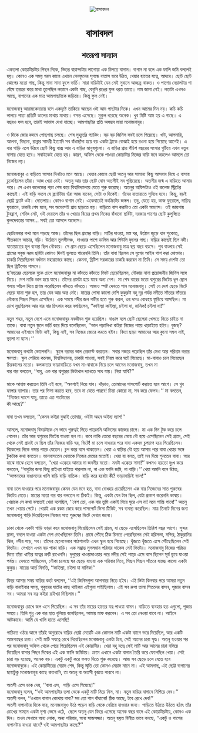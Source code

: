 <div align=center> <img src="http://images.anandabazar.com/polopoly_fs/1.1048957.1569095853!/image/image.jpg_gen/derivatives/box_731_402/image.jpg" alt="বাসাবদল" align="center" ></div>
<h1 align=center>বাসাবদল</h1>
<h2 align=center>শতরূপা সান্যাল</h2>
&#x98F;&#x995;&#x9A4;&#x9B2;&#x9BE; &#x995;&#x9CB;&#x9DF;&#x9BE;&#x9B0;&#x9CD;&#x99F;&#x9BE;&#x9B0;&#x99F;&#x9BE;&#x9B0; &#x9AA;&#x9BF;&#x99B;&#x9A8; &#x9A6;&#x9BF;&#x995;&#x9C7;, &#x9AD;&#x9BF;&#x9A4;&#x9B0; &#x9AC;&#x9BE;&#x9B0;&#x9BE;&#x9A8;&#x9CD;&#x9A6;&#x9BE;&#x99F;&#x9BE;&#x9B0; &#x9B2;&#x9BE;&#x997;&#x9CB;&#x9DF;&#x9BE; &#x98F;&#x995; &#x99A;&#x9BF;&#x9B2;&#x9A4;&#x9C7; &#x9AC;&#x9BE;&#x997;&#x9BE;&#x9A8;&#x964; &#x9AC;&#x9BE;&#x997;&#x9BE;&#x9A8; &#x9A8;&#x9BE; &#x9AC;&#x9B2;&#x9C7; &#x98F;&#x995; &#x9AB;&#x9BE;&#x9B2;&#x9BF; &#x99C;&#x9AE;&#x9BF; &#x9AC;&#x9B2;&#x9B2;&#x9C7;&#x987; &#x9B9;&#x9DF;&#x964; &#x995;&#x9CB;&#x9A8;&#x993; &#x98F;&#x995; &#x9B8;&#x9AE;&#x9DF; &#x997;&#x9B0;&#x9AE; &#x995;&#x9BE;&#x9B2;&#x9C7; &#x98F;&#x996;&#x9BE;&#x9A8;&#x9C7; &#x9AC;&#x9C7;&#x9B2;&#x9AB;&#x9C1;&#x9B2;&#x9C7;&#x9B0; &#x9B8;&#x9C1;&#x997;&#x9A8;&#x9CD;&#x9A7;&#x9C7; &#x9AC;&#x9BE;&#x9A4;&#x9BE;&#x9B8; &#x9AD;&#x9B0;&#x9C7; &#x989;&#x9A0;&#x9A4;, &#x996;&#x9C7;&#x9DF;&#x9BE;&#x9B0; &#x9B9;&#x9BE;&#x9A4;&#x9C7;&#x9B0; &#x9AF;&#x9A4;&#x9CD;&#x9A8;&#x9C7;, &#x986;&#x9A6;&#x9B0;&#x9C7;&#x964; &#x99B;&#x9CB;&#x99F; &#x99B;&#x9CB;&#x99F; &#x99D;&#x9CB;&#x9AA;&#x9C7;&#x9B0; &#x9AE;&#x9A4;&#x9CB; &#x997;&#x9BE;&#x99B;, &#x995;&#x9BF;&#x9A8;&#x9CD;&#x9A4;&#x9C1; &#x9B8;&#x9BE;&#x9A6;&#x9BE; &#x9B8;&#x9BE;&#x9A6;&#x9BE; &#x9AB;&#x9C1;&#x9B2;&#x9C7; &#x9AD;&#x9B0;&#x9CD;&#x9A4;&#x9BF;&#x964; &#x9B8;&#x9BE;&#x9B0;&#x9BE; &#x9AC;&#x9BE;&#x9DC;&#x9BF;&#x99F;&#x9BE;&#x987; &#x9AF;&#x9C7;&#x9A8; &#x9B8;&#x9C7;&#x987; &#x9B8;&#x9C1;&#x9AC;&#x9BE;&#x9B8;&#x9C7; &#x986;&#x99A;&#x9CD;&#x99B;&#x9A8;&#x9CD;&#x9A8; &#x9A5;&#x9BE;&#x995;&#x9A4;&#x964; &#x993; &#x9AA;&#x9BE;&#x9B6;&#x9C7;&#x9B0; &#x9A6;&#x9C7;&#x9DF;&#x9BE;&#x9B2;&#x99F;&#x9BE;&#x9B0; &#x997;&#x9BE; &#x998;&#x9C7;&#x981;&#x9B7;&#x9C7; &#x9A4;&#x9B0;&#x9A4;&#x9B0; &#x995;&#x9B0;&#x9C7; &#x9AE;&#x9BE;&#x9A5;&#x9BE; &#x9A4;&#x9C1;&#x9B2;&#x9C7;&#x99B;&#x9BF;&#x9B2; &#x9B2;&#x9A4;&#x9BE;&#x9A8;&#x9C7; &#x98F;&#x995;&#x99F;&#x9BE; &#x997;&#x9BE;&#x99B;, &#x9AC;&#x9C7;&#x997;&#x9C1;&#x9A8;&#x9BF; &#x9B0;&#x999;&#x9C7;&#x9B0; &#x9AB;&#x9C1;&#x9B2; &#x9A7;&#x9B0;&#x9A4; &#x9A4;&#x9BE;&#x9A4;&#x9C7;&#x964; &#x9A8;&#x9BE;&#x9AE; &#x99C;&#x9BE;&#x9A8;&#x9BE; &#x9A8;&#x9C7;&#x987;&#x964; &#x9B2;&#x9A4;&#x9BE;&#x99F;&#x9BE; &#x98F;&#x996;&#x9A8;&#x993; &#x986;&#x99B;&#x9C7;, &#x9AC;&#x9BE;&#x997;&#x9BE;&#x9A8;&#x9C7;&#x9B0; &#x98F;&#x995; &#x9AE;&#x9BE;&#x9A4;&#x9CD;&#x9B0; &#x986;&#x9AE;&#x997;&#x9BE;&#x99B;&#x99F;&#x9BE;&#x995;&#x9C7; &#x99C;&#x9DC;&#x9BF;&#x9DF;&#x9C7;&#x964; &#x995;&#x9BF;&#x9A8;&#x9CD;&#x9A4;&#x9C1;&#xA0;&#x9AB;&#x9C1;&#x9B2; &#x9A8;&#x9C7;&#x987;&#x964;<br> <br>&#x9AE;&#x9A8;&#x9CB;&#x99C;&#x9AC;&#x9BE;&#x9AC;&#x9C1; &#x986;&#x9B0;&#x9BE;&#x9AE;&#x995;&#x9C7;&#x9A6;&#x9BE;&#x9B0;&#x9BE;&#x9DF; &#x9AC;&#x9B8;&#x9C7; &#x98F;&#x995;&#x9A6;&#x9C3;&#x9B7;&#x9CD;&#x99F;&#x9C7; &#x9A4;&#x9BE;&#x995;&#x9BF;&#x9DF;&#x9C7; &#x986;&#x99B;&#x9C7;&#x9A8; &#x993;&#x987; &#x986;&#x9AE; &#x997;&#x9BE;&#x99B;&#x99F;&#x9BE;&#x9B0; &#x9A6;&#x9BF;&#x995;&#x9C7;&#x964; &#x98F;&#x996;&#x9A8; &#x986;&#x9AE;&#x9C7;&#x9B0; &#x9A6;&#x9BF;&#x9A8; &#x9A8;&#x9DF;&#x964; &#x995;&#x99A;&#x9BF; &#x995;&#x99A;&#x9BF; &#x9B2;&#x9BE;&#x9B2;&#x99A;&#x9C7; &#x9AA;&#x9BE;&#x9A4;&#x9BE; &#x9AA;&#x9CD;&#x9B0;&#x9A4;&#x9BF;&#x99F;&#x9BF; &#x9A1;&#x9BE;&#x9B2;&#x9C7;&#x9B0; &#x9AE;&#x9BE;&#x9A5;&#x9BE;&#x9DF; &#x9AE;&#x9BE;&#x9A5;&#x9BE;&#x9DF;&#x964; &#x9AC;&#x9B8;&#x9A8;&#x9CD;&#x9A4; &#x98F;&#x9B8;&#x9C7;&#x99B;&#x9C7;&#x964; &#x9AE;&#x9C1;&#x995;&#x9C1;&#x9B2; &#x9A7;&#x9B0;&#x9C7;&#x99B;&#x9C7; &#x985;&#x9A8;&#x9C7;&#x995;&#x964; &#x996;&#x9C1;&#x9AC; &#x9AE;&#x9BF;&#x9B7;&#x9CD;&#x99F;&#x9BF; &#x986;&#x9AE; &#x9B9;&#x9DF; &#x98F; &#x997;&#x9BE;&#x99B;&#x9C7;&#x964; &#x98F; &#x9AC;&#x99B;&#x9B0;&#x993; &#x9AB;&#x9B2; &#x9B9;&#x9AC;&#x9C7;, &#x9A4;&#x9BE;&#x9B0;&#x987; &#x986;&#x9AD;&#x9BE;&#x9B8; &#x9A6;&#x9C7;&#x996;&#x9BE; &#x9AF;&#x9BE;&#x99A;&#x9CD;&#x99B;&#x9C7;&#x964; &#x986;&#x9AE;&#x997;&#x9BE;&#x99B;&#x99F;&#x9BE;&#x9B0; &#x9AA;&#x9CD;&#x9B0;&#x9A4;&#x9BF; &#x985;&#x9B8;&#x9AE;&#x9CD;&#x9AD;&#x9AC; &#x9AE;&#x9BE;&#x9DF;&#x9BE; &#x9AE;&#x9A8;&#x9CB;&#x99C;&#x9AC;&#x9BE;&#x9AC;&#x9C1;&#x9B0;&#x964;&#xA0;<br> <br>&#x993; &#x9A6;&#x9BF;&#x995;&#x9C7; &#x99C;&#x9CB;&#x9B0; &#x995;&#x9A6;&#x9AE;&#x9C7; &#x997;&#x9CB;&#x99B;&#x997;&#x9BE;&#x99B; &#x99A;&#x9B2;&#x99B;&#x9C7;&#x964; &#x9B6;&#x9C7;&#x9B7; &#x9AE;&#x9C1;&#x9B9;&#x9C2;&#x9B0;&#x9CD;&#x9A4;&#x9C7;&#x9B0; &#x9AA;&#x9CD;&#x9AF;&#x9BE;&#x995;&#x9BF;&#x982;&#x964; &#x9AC;&#x9DC; &#x9AC;&#x9DC; &#x99C;&#x9BF;&#x9A8;&#x9BF;&#x9B8; &#x9B8;&#x9AC;&#x987; &#x99A;&#x9B2;&#x9C7; &#x997;&#x9BF;&#x9DF;&#x9C7;&#x99B;&#x9C7;&#x964; &#x996;&#x9BE;&#x99F;, &#x986;&#x9B2;&#x9AE;&#x9BE;&#x9B0;&#x9BF;, &#x986;&#x9B2;&#x9A8;&#x9BE;, &#x9AC;&#x9BF;&#x99B;&#x9BE;&#x9A8;&#x9BE;, &#x9B0;&#x9BE;&#x9A8;&#x9CD;&#x9A8;&#x9BE;&#x9B0; &#x9B8;&#x9BE;&#x9AE;&#x997;&#x9CD;&#x9B0;&#x9C0; &#x987;&#x9A4;&#x9CD;&#x9AF;&#x9BE;&#x9A6;&#x9BF; &#x9B8;&#x9AC; &#x9AC;&#x9BE;&#x981;&#x9A7;&#x9BE;&#x99B;&#x9BE;&#x981;&#x9A6;&#x9BE; &#x9B9;&#x9DF;&#x9C7; &#x9AC;&#x9DC; &#x98F;&#x995;&#x99F;&#x9BE; &#x99F;&#x9CD;&#x9B0;&#x9BE;&#x995;&#x9C7; &#x9AC;&#x9CB;&#x99D;&#x9BE;&#x987; &#x9B9;&#x9DF;&#x9C7; &#x9B0;&#x993;&#x9A8;&#x9BE; &#x9B9;&#x9DF;&#x9C7; &#x997;&#x9BF;&#x9DF;&#x9C7;&#x99B;&#x9C7; &#x986;&#x997;&#x9C7;&#x987;&#x964; &#x98F; &#x9AC;&#x9BE;&#x9B0; &#x997;&#x9BE;&#x9DC;&#x9BF; &#x98F;&#x9B2;&#x9C7; &#x989;&#x9A0;&#x9AC;&#x9C7; &#x99B;&#x9CB;&#x99F; &#x995;&#x9BF;&#x99B;&#x9C1; &#x9AC;&#x9BE;&#x995;&#x9CD;&#x9B8; &#x986;&#x9B0; &#x98F; &#x9AC;&#x9BE;&#x9DC;&#x9BF;&#x9B0; &#x9AE;&#x9BE;&#x9A8;&#x9C1;&#x9B7;&#x997;&#x9C1;&#x9B2;&#x9CB;&#x964; &#x98F; &#x9AC;&#x9BE;&#x9DC;&#x9BF;&#x9B0; &#x9AA;&#x9CD;&#x9B0;&#x9BE;&#x9DF; &#x9AA;&#x981;&#x99A;&#x9BF;&#x9B6; &#x9AC;&#x99B;&#x9B0;&#x9C7;&#x9B0; &#x9B8;&#x982;&#x9B8;&#x9BE;&#x9B0; &#x997;&#x9C1;&#x99F;&#x9BF;&#x9DF;&#x9C7; &#x98F;&#x996;&#x9A8; &#x9A8;&#x9A4;&#x9C1;&#x9A8; &#x9AC;&#x9BE;&#x9B8;&#x9BE;&#x9DF; &#x9AF;&#x9C7;&#x9A4;&#x9C7; &#x9B9;&#x9AC;&#x9C7;&#x964; &#x9B8;&#x9AC;&#x9BE;&#x987;&#x995;&#x9C7;&#x987; &#x9AF;&#x9C7;&#x9A4;&#x9C7; &#x9B9;&#x9DF;&#x964; &#x995;&#x9BE;&#x9B0;&#x9A3;, &#x985;&#x9AB;&#x9BF;&#x9B8; &#x9A5;&#x9C7;&#x995;&#x9C7; &#x9AA;&#x9BE;&#x993;&#x9DF;&#x9BE; &#x995;&#x9CB;&#x9DF;&#x9BE;&#x9B0;&#x9CD;&#x99F;&#x9BE;&#x9B0; &#x9A8;&#x9BF;&#x99C;&#x9C7;&#x9B0; &#x9AC;&#x9BE;&#x9DC;&#x9BF; &#x9AE;&#x9A8;&#x9C7; &#x995;&#x9B0;&#x9B2;&#x9C7;&#x993; &#x986;&#x9B8;&#x9B2;&#x9C7; &#x9A4;&#x9CB; &#x9A8;&#x9BF;&#x99C;&#x9C7;&#x9B0; &#x9A8;&#x9DF;&#x964;&#xA0;<br> <br>&#x9AE;&#x9A8;&#x9CB;&#x99C;&#x9AC;&#x9BE;&#x9AC;&#x9C1;&#x9B0; &#x98F; &#x9AC;&#x9BE;&#x9DC;&#x9BF;&#x9A4;&#x9C7; &#x986;&#x9B8;&#x9BE;&#x9B0; &#x9A6;&#x9BF;&#x9A8;&#x99F;&#x9BE;&#x993; &#x9AE;&#x9A8;&#x9C7; &#x986;&#x99B;&#x9C7;&#x964; &#x996;&#x9C7;&#x9DF;&#x9BE;&#x9B0; &#x995;&#x9CB;&#x9B2;&#x9C7; &#x99B;&#x9CB;&#x99F;&#x9CD;&#x99F; &#x985;&#x9A4;&#x9A8;&#x9C1; &#x986;&#x9B0; &#x9B8;&#x9BE;&#x9AE;&#x9BE;&#x9A8;&#x9CD;&#x9AF; &#x995;&#x9BF;&#x99B;&#x9C1; &#x986;&#x9B8;&#x9AC;&#x9BE;&#x9AC; &#x9A8;&#x9BF;&#x9DF;&#x9C7; &#x98F; &#x9AC;&#x9BE;&#x9B8;&#x9BE;&#x9DF; &#x9A2;&#x9C1;&#x995;&#x9C7;&#x99B;&#x9BF;&#x9B2;&#x9C7;&#x9A8; &#x9A4;&#x9BE;&#x981;&#x9B0;&#x9BE;&#x964; &#x986;&#x99C; &#x996;&#x9C7;&#x9DF;&#x9BE; &#x9A8;&#x9C7;&#x987;&#x964; &#x985;&#x9A4;&#x9A8;&#x9C1; &#x986;&#x9B0; &#x9A4;&#x9BE;&#x9B0; &#x99B;&#x9CB;&#x99F; &#x9AC;&#x9CB;&#x9A8; &#x985;&#x9A4;&#x9B8;&#x9C0;&#x987; &#x9B8;&#x9AC; &#x997;&#x9C1;&#x99B;&#x9BF;&#x9DF;&#x9C7;&#x99B;&#x9C7;&#x964; &#x985;&#x9A4;&#x9B8;&#x9C0;&#x9B0; &#x99C;&#x9A8;&#x9CD;&#x9AE; &#x98F; &#x9AC;&#x9BE;&#x9DC;&#x9BF;&#x9A4;&#x9C7; &#x986;&#x9B8;&#x9BE;&#x9B0; &#x9AA;&#x9B0;&#x9C7;&#x964; &#x9B8;&#x9C7; &#x98F;&#x996;&#x9A8; &#x995;&#x9B2;&#x9C7;&#x99C;&#x9C7;&#x9B0; &#x9AA;&#x9DC;&#x9BE; &#x9B6;&#x9C7;&#x9B7; &#x995;&#x9B0;&#x9C7; &#x9AC;&#x9BF;&#x9B6;&#x9CD;&#x9AC;&#x9AC;&#x9BF;&#x9A6;&#x9CD;&#x9AF;&#x9BE;&#x9B2;&#x9DF;&#x9C7; &#x9AF;&#x9C7;&#x9A4;&#x9C7; &#x9B6;&#x9C1;&#x9B0;&#x9C1; &#x995;&#x9B0;&#x9C7;&#x99B;&#x9C7;&#x964; &#x985;&#x9A4;&#x9A8;&#x9C1;&#x9B0; &#x985;&#x9AB;&#x9BF;&#x9B8;&#x99F;&#x9BE;&#x993; &#x993;&#x987; &#x995;&#x9B2;&#x9C7;&#x99C; &#x9B8;&#x9CD;&#x99F;&#x9CD;&#x9B0;&#x9BF;&#x99F;&#x9C7;&#x9B0; &#x995;&#x9BE;&#x99B;&#x9C7;&#x987;&#x964; &#x98F;&#x987; &#x9AC;&#x9BE;&#x9A1;&#x9BC;&#x9BF; &#x9AC;&#x9A6;&#x9B2;&#x9C7; &#x9AF;&#x9C7; &#x9AB;&#x9CD;&#x9B2;&#x9CD;&#x9AF;&#x9BE;&#x99F;&#x99F;&#x9BE;&#x9DF; &#x993;&#x981;&#x9B0;&#x9BE; &#x986;&#x99C; &#x9AF;&#x9BE;&#x9AC;&#x9C7;&#x9A8;, &#x9B8;&#x9C7;&#x99F;&#x9BE; &#x993; &#x9A6;&#x9BF;&#x995;&#x9C7;&#x987;&#x964; &#x993;&#x981;&#x9A6;&#x9C7;&#x9B0; &#x9AF;&#x9BE;&#x9A4;&#x9BE;&#x9DF;&#x9BE;&#x9A4;&#x9C7; &#x9B8;&#x9C1;&#x9AC;&#x9BF;&#x9A7;&#x9C7; &#x9B9;&#x9AC;&#x9C7;&#x964; &#x995;&#x9BF;&#x9A8;&#x9CD;&#x9A4;&#x9C1;, &#x9AC;&#x9DC;&#x987; &#x99B;&#x9CB;&#x99F;&#x9CD;&#x99F; &#x9AB;&#x9CD;&#x9B2;&#x9CD;&#x9AF;&#x9BE;&#x99F; &#x993;&#x99F;&#x9BE;&#x964; &#x9A6;&#x9CB;&#x9A4;&#x9B2;&#x9BE;&#x9DF;&#x964; &#x995;&#x9CB;&#x9A8;&#x993; &#x9AC;&#x9BE;&#x997;&#x9BE;&#x9A8; &#x9A8;&#x9C7;&#x987;&#x964; &#x98F;&#x995;&#x9C7;&#x9AC;&#x9BE;&#x9B0;&#x9C7;&#x987; &#x995;&#x982;&#x995;&#x9CD;&#x9B0;&#x9BF;&#x99F;&#x9C7;&#x9B0; &#x99C;&#x999;&#x9CD;&#x997;&#x9B2;&#x964; &#x9A4;&#x9AC;&#x9C1;, &#x9AF;&#x9C7;&#x9A4;&#x9C7; &#x9B9;&#x9DF;, &#x995;&#x9BE;&#x99C; &#x9AB;&#x9C1;&#x9B0;&#x9CB;&#x9B2;&#x9C7;, &#x9A6;&#x9BE;&#x9DF;&#x9BF;&#x9A4;&#x9CD;&#x9AC; &#x9AB;&#x9C1;&#x9B0;&#x9CB;&#x9B2;&#x9C7;, &#x99A;&#x9BE;&#x995;&#x9B0;&#x9BF; &#x9B6;&#x9C7;&#x9B7; &#x9B9;&#x9B2;&#x9C7;, &#x9B8;&#x9AC; &#x985;&#x9AD;&#x9CD;&#x9AF;&#x9C7;&#x9B8;&#x987; &#x9AA;&#x9CD;&#x9B0;&#x9BE;&#x9DF; &#x99B;&#x9BE;&#x9DC;&#x9A4;&#x9C7; &#x9B9;&#x9DF;&#x964; &#x9AC;&#x9BE;&#x9DC;&#x9BF;&#x9A4;&#x9C7; &#x9AC;&#x9BE;&#x9B8; &#x995;&#x9B0;&#x9BE;&#x99F;&#x9BE;&#x993; &#x9A4;&#x9CB; &#x98F;&#x995;&#x99F;&#x9BE; &#x985;&#x9AD;&#x9CD;&#x9AF;&#x9BE;&#x9B8;&#x964; &#x993;&#x987; &#x99C;&#x9BE;&#x9DF;&#x997;&#x9BE;&#x9DF; &#x99F;&#x9C1;&#x9A5;&#x9AC;&#x9CD;&#x9B0;&#x9BE;&#x9B6;, &#x9B6;&#x9C7;&#x9AD;&#x9BF;&#x982; &#x9B8;&#x9C7;&#x99F;, &#x993;&#x987; &#x9A6;&#x9C7;&#x9DF;&#x9BE;&#x9B2;&#x9C7; &#x9A4;&#x9BE;&#x981;&#x9B0; &#x993; &#x996;&#x9C7;&#x9DF;&#x9BE;&#x9B0; &#x9AC;&#x9BF;&#x9DF;&#x9C7;&#x9B0; &#x9AA;&#x9CD;&#x9B0;&#x9A5;&#x9AE; &#x9A6;&#x9BF;&#x995;&#x9C7;&#x9B0; &#x9AC;&#x9BE;&#x981;&#x9A7;&#x9BE;&#x9A8;&#x9CB; &#x99B;&#x9AC;&#x9BF;&#x99F;&#x9BE;, &#x9A6;&#x9B0;&#x99C;&#x9BE;&#x9B0; &#x9AA;&#x9BE;&#x9B6;&#x9C7;&#x9B0; &#x99B;&#x9CB;&#x99F; &#x995;&#x9C1;&#x9B2;&#x9C1;&#x999;&#x9CD;&#x997;&#x9BF;&#x9A4;&#x9C7; &#x995;&#x9C1;&#x9B2;&#x9A6;&#x9C7;&#x9AC;&#x9A4;&#x9BE;&#x9B0; &#x986;&#x9B8;&#x9A8;... &#x9B8;&#x9AC;&#x987; &#x9A4;&#x9CB; &#x986;&#x9B8;&#x9B2;&#x9C7; &#x985;&#x9AD;&#x9CD;&#x9AF;&#x9C7;&#x9B8;&#x964;<br> <br>&#x99B;&#x9CB;&#x99F;&#x9AC;&#x9C7;&#x9B2;&#x9BE;&#x9B0; &#x995;&#x9A5;&#x9BE; &#x9AE;&#x9A8;&#x9C7; &#x9AA;&#x9DC;&#x99B;&#x9C7; &#x986;&#x99C;&#x964; &#x9A4;&#x9BE;&#x981;&#x9A6;&#x9C7;&#x9B0; &#x99B;&#x9BF;&#x9B2; &#x997;&#x9CD;&#x9B0;&#x9BE;&#x9AE;&#x9C7;&#x9B0; &#x9AC;&#x9BE;&#x9DC;&#x9BF;&#x964; &#x9AE;&#x9BE;&#x99F;&#x9BF;&#x9B0; &#x9A6;&#x9BE;&#x993;&#x9DF;&#x9BE;, &#x9AE;&#x9B8;&#x9CD;&#x9A4; &#x998;&#x9B0;, &#x989;&#x9A0;&#x9CB;&#x9A8; &#x99C;&#x9C1;&#x9DC;&#x9C7; &#x9A7;&#x9BE;&#x9A8; &#x9B6;&#x9C1;&#x995;&#x9CB;&#x9A4;, &#x9B6;&#x9C0;&#x9A4;&#x995;&#x9BE;&#x9B2;&#x9C7; &#x986;&#x99A;&#x9BE;&#x9B0;, &#x9AC;&#x9DC;&#x9BF;&#x964; &#x989;&#x9A0;&#x9CB;&#x9A8;&#x9C7; &#x9A4;&#x9C1;&#x9B2;&#x9B8;&#x9C0;&#x9AE;&#x99E;&#x9CD;&#x99A;, &#xA0;&#x9A6;&#x9BE;&#x993;&#x9DF;&#x9BE;&#x9B0; &#x9AA;&#x9BE;&#x9B6;&#x9C7; &#x9A1;&#x9BE;&#x9B2;&#x9BF;&#x9AE; &#x986;&#x9B0; &#x9B6;&#x9BF;&#x989;&#x9B2;&#x9BF; &#x9AB;&#x9C1;&#x9B2;&#x9C7;&#x9B0; &#x997;&#x9BE;&#x99B;&#x964; &#x9AC;&#x9BE;&#x9DC;&#x9BF;&#x9B0; &#x995;&#x9BE;&#x99B;&#x9C7;&#x987; &#x99B;&#x9BF;&#x9B2; &#x9A8;&#x9A6;&#x9C0;&#x964; &#x9AF;&#x9BE;&#x9A4;&#x9BE;&#x9DF;&#x9BE;&#x9A4;&#x9C7;&#x9B0; &#x9AE;&#x9C2;&#x9B2; &#x9AC;&#x9CD;&#x9AF;&#x9AC;&#x9B8;&#x9CD;&#x9A5;&#x9BE; &#x99B;&#x9BF;&#x9B2; &#x9A8;&#x9CC;&#x995;&#x9BE;&#x9DF;&#x964; &#x9B8;&#x9C7; &#x997;&#x9CD;&#x9B0;&#x9BE;&#x9AE; &#x99B;&#x9C7;&#x9DC;&#x9C7; &#x98F;&#x9B8;&#x9C7;&#x99B;&#x9BF;&#x9B2;&#x9C7;&#x9A8; &#x9AE;&#x9A8;&#x9CB;&#x99C;&#x9AC;&#x9BE;&#x9AC;&#x9C1; &#x9AE;&#x9BE;&#x9A4;&#x9CD;&#x9B0; &#x99B;&#x9DF; &#x9AC;&#x99B;&#x9B0; &#x9AC;&#x9DF;&#x9B8;&#x9C7;&#x964; &#x9AA;&#x9C1;&#x9AC; &#x9AC;&#x9BE;&#x982;&#x9B2;&#x9BE;&#x9B0; &#x9B8;&#x9C7;&#x987; &#x997;&#x9CD;&#x9B0;&#x9BE;&#x9AE;&#x9C7;&#x9B0; &#x9B8;&#x9AC;&#x9C1;&#x99C; &#x9A8;&#x9B0;&#x9AE; &#x99B;&#x9AC;&#x9BF;&#x99F;&#x9BE; &#x995;&#x9CB;&#x9A8;&#x993; &#x9A6;&#x9BF;&#x9A8;&#x987; &#x9AD;&#x9C1;&#x9B2;&#x9A4;&#x9C7; &#x9AA;&#x9BE;&#x9B0;&#x9C7;&#x9A8;&#x9A8;&#x9BF; &#x9A4;&#x9BF;&#x9A8;&#x9BF;&#x964; &#x9A4;&#x9BE;&#x981;&#x9B0; &#x9AC;&#x9BE;&#x9AC;&#x9BE; &#x99B;&#x9BF;&#x9B2;&#x9C7;&#x9A8; &#x9B8;&#x9C7; &#x9AF;&#x9C1;&#x997;&#x9C7;&#x9B0; &#x986;&#x987;&#x9A8; &#x9AA;&#x9BE;&#x9B6; &#x995;&#x9B0;&#x9BE; &#x9AE;&#x9CB;&#x995;&#x9CD;&#x9A4;&#x9BE;&#x9B0;&#x964; &#x99A;&#x9BE;&#x995;&#x9B0;&#x9BF; &#x9A8;&#x9BF;&#x9DF;&#x9C7;&#x99B;&#x9BF;&#x9B2;&#x9C7;&#x9A8; &#x9AC;&#x9B0;&#x9CD;&#x9A7;&#x9AE;&#x9BE;&#x9A8; &#x9AE;&#x9B9;&#x9BE;&#x9B0;&#x9BE;&#x99C;&#x9C7;&#x9B0; &#x995;&#x9BE;&#x99B;&#x9C7;&#x964; &#x995;&#x9C7;&#x9A8;&#x9A8;&#x9BE;, &#x9AC;&#x9CD;&#x9B0;&#x9BF;&#x99F;&#x9BF;&#x9B6; &#x9B8;&#x9B0;&#x995;&#x9BE;&#x9B0;&#x9C7;&#x9B0; &#x99A;&#x9BE;&#x995;&#x9B0;&#x9BF; &#x995;&#x9B0;&#x9AC;&#x9C7;&#x9A8; &#x9A8;&#x9BE; &#x9A4;&#x9BF;&#x9A8;&#x9BF;&#x964; &#x9B8;&#x9C7; &#x9B8;&#x9AE;&#x9DF; &#x9A6;&#x9C7;&#x9B6;&#x99F;&#x9BE; &#x9A4;&#x9CB; &#x99B;&#x9BF;&#x9B2; &#x9AC;&#x9CD;&#x9B0;&#x9BF;&#x99F;&#x9BF;&#x9B6;&#x9C7;&#x9B0; &#x9B6;&#x9BE;&#x9B8;&#x9A8;&#x9C7;&#x964;<br> &#x99B;&#x2019;&#x9AC;&#x99B;&#x9B0;&#x9C7;&#x9B0; &#x99B;&#x9C7;&#x9B2;&#x9C7;&#x995;&#x9C7; &#x9AC;&#x9C1;&#x995;&#x9C7; &#x99A;&#x9C7;&#x9AA;&#x9C7; &#x9AE;&#x9A8;&#x9CB;&#x99C;&#x9AC;&#x9BE;&#x9AC;&#x9C1;&#x9B0; &#x9AE;&#x9BE; &#x995;&#x9BE;&#x981;&#x9A6;&#x9A4;&#x9C7; &#x995;&#x9BE;&#x981;&#x9A6;&#x9A4;&#x9C7; &#x9AD;&#x9BF;&#x99F;&#x9C7; &#x99B;&#x9C7;&#x9DC;&#x9C7;&#x99B;&#x9BF;&#x9B2;&#x9C7;&#x9A8;, &#x9A8;&#x9CC;&#x995;&#x9BE;&#x9DF; &#x9A8;&#x9BE;&#x9A8;&#x9BE; &#x9AA;&#x9CD;&#x9B0;&#x9DF;&#x9CB;&#x99C;&#x9A8;&#x9C0;&#x9DF; &#x99C;&#x9BF;&#x9A8;&#x9BF;&#x9B8; &#x9B8;&#x999;&#x9CD;&#x997;&#x9C7; &#x9A8;&#x9BF;&#x9DF;&#x9C7;&#x964; &#x9A6;&#x9C7;&#x9B6; &#x9A8;&#x9BE;&#x995;&#x9BF; &#x9AD;&#x9BE;&#x997; &#x9B9;&#x9DF;&#x9C7; &#x9AF;&#x9BE;&#x9AC;&#x9C7;&#x964; &#x9A4;&#x9BE;&#x981;&#x9A6;&#x9C7;&#x9B0; &#x997;&#x9CD;&#x9B0;&#x9BE;&#x9AE;&#x99F;&#x9BE; &#x9B9;&#x9DF;&#x9C7; &#x9AF;&#x9BE;&#x9AC;&#x9C7; &#x985;&#x9A8;&#x9CD;&#x9AF; &#x9A6;&#x9C7;&#x9B6;&#x964; &#x9AE;&#x9BE; &#x9B6;&#x9C7;&#x9B7; &#x9AC;&#x9BE;&#x9B0;&#x9C7;&#x9B0; &#x9AE;&#x9A4;&#x9CB; &#x9B6;&#x9CD;&#x9AC;&#x9B6;&#x9C1;&#x9B0;&#x9C7;&#x9B0; &#x9AD;&#x9BF;&#x99F;&#x9C7;&#x9DF; &#x9A7;&#x9C2;&#x9AA; &#x99C;&#x9CD;&#x9AC;&#x9C7;&#x9B2;&#x9C7; &#x997;&#x9B2;&#x9BE;&#x9DF; &#x986;&#x981;&#x99A;&#x9B2; &#x9A6;&#x9BF;&#x9DF;&#x9C7; &#x9AA;&#x9CD;&#x9B0;&#x9A3;&#x9BE;&#x9AE; &#x995;&#x9B0;&#x9C7;&#x99B;&#x9BF;&#x9B2;&#x9C7;&#x9A8; &#x995;&#x9BE;&#x981;&#x9A6;&#x9A4;&#x9C7; &#x995;&#x9BE;&#x981;&#x9A6;&#x9A4;&#x9C7;&#x964; &#x986;&#x99C;&#x993; &#x9B8;&#x9CD;&#x9AA;&#x9B7;&#x9CD;&#x99F; &#x9A6;&#x9C7;&#x996;&#x9A4;&#x9C7; &#x9AA;&#x9BE;&#x9A8; &#x9AE;&#x9A8;&#x9CB;&#x99C;&#x9AC;&#x9BE;&#x9AC;&#x9C1;&#x964; &#x9B8;&#x9C7;&#x987; &#x9AF;&#x9C7; &#x9A6;&#x9C7;&#x9B6; &#x99B;&#x9C7;&#x9DC;&#x9C7; &#x9AD;&#x9BF;&#x99F;&#x9C7; &#x99B;&#x9C7;&#x9DC;&#x9C7; &#x9AF;&#x9BE;&#x9A4;&#x9CD;&#x9B0;&#x9BE; &#x9B6;&#x9C1;&#x9B0;&#x9C1; &#x9B9;&#x9B2;, &#x9A4;&#x9BE;&#x9B0; &#x9AF;&#x9C7;&#x9A8; &#x986;&#x9B0; &#x985;&#x9A8;&#x9CD;&#x9A4; &#x9A8;&#x9C7;&#x987;&#x964; &#x9AE;&#x9BE;&#x9DF;&#x9C7;&#x9B0; &#x9AA;&#x9CB;&#x9B7;&#x9BE; &#x995;&#x9BE;&#x9B2;&#x9CB; &#x9A6;&#x9C7;&#x9B6;&#x9BF; &#x995;&#x9C1;&#x995;&#x9C1;&#x9B0;&#x99F;&#x9BE; &#x9AC;&#x9B9;&#x9C1; &#x9A6;&#x9C2;&#x9B0; &#x9AA;&#x9B0;&#x9CD;&#x9AF;&#x9A8;&#x9CD;&#x9A4; &#x9A8;&#x9A6;&#x9C0;&#x9A4;&#x9C7; &#x9B8;&#x9BE;&#x981;&#x9A4;&#x9B0;&#x9C7; &#x9B8;&#x9BE;&#x981;&#x9A4;&#x9B0;&#x9C7; &#x9A8;&#x9CC;&#x995;&#x9BE;&#x9B0; &#x9AA;&#x9BF;&#x99B;&#x9A8; &#x9AA;&#x9BF;&#x99B;&#x9A8; &#x98F;&#x9B8;&#x9C7;&#x99B;&#x9BF;&#x9B2;&#x964; &#x98F;&#x995; &#x9B8;&#x9AE;&#x9DF;&#x9C7; &#x9A8;&#x9A6;&#x9C0;&#x9B0; &#x99C;&#x9B2; &#x997;&#x9AD;&#x9C0;&#x9B0; &#x9B9;&#x9A4;&#x9C7; &#x9B6;&#x9C1;&#x9B0;&#x9C1; &#x995;&#x9B0;&#x9B2;, &#x993;&#x9B0; &#x9A6;&#x9AE;&#x993; &#x9AC;&#x9CB;&#x9A7;&#x9B9;&#x9DF; &#x9AB;&#x9C1;&#x9B0;&#x9BF;&#x9DF;&#x9C7; &#x986;&#x9B8;&#x99B;&#x9BF;&#x9B2;&#x964; &#x9AE;&#x9BE; &#x99A;&#x9CB;&#x996; &#x9AE;&#x9C1;&#x99B;&#x99B;&#x9BF;&#x9B2;&#x9C7;&#x9A8; &#x986;&#x9B0; &#x9AC;&#x9BE;&#x9B0; &#x9AC;&#x9BE;&#x9B0; &#x99A;&#x9BF;&#x9CE;&#x995;&#x9BE;&#x9B0; &#x995;&#x9B0;&#x9C7; &#x9AC;&#x9B2;&#x99B;&#x9BF;&#x9B2;&#x9C7;&#x9A8;, &#x2018;&#x2018;&#x995;&#x9BE;&#x987;&#x9B2;&#x9CD;&#x9AF;&#x9BE; &#x995;&#x9BE;&#x987;&#x9B2;&#x9CD;&#x9AF;&#x9BE;, &#x99A;&#x987;&#x9B2;&#x9BE; &#x9AF;&#x9BE;, &#x9AE;&#x9BE;&#x9A8;&#x9BF;&#x995;! &#x99A;&#x987;&#x9B2;&#x9BE; &#x9AF;&#x9BE;!&#x2019;&#x2019;<br> <br>&#x9A8;&#x9A4;&#x9C1;&#x9A8; &#x9B6;&#x9B9;&#x9B0;, &#x9A8;&#x9A4;&#x9C1;&#x9A8; &#x9A6;&#x9C7;&#x9B6;&#x9C7; &#x98F;&#x9B8;&#x9C7; &#x9AE;&#x9A8;&#x9CB;&#x99C;&#x9AC;&#x9BE;&#x9AC;&#x9C1;&#x9B0; &#x9A8;&#x9AC;&#x99C;&#x9C0;&#x9AC;&#x9A8; &#x9B6;&#x9C1;&#x9B0;&#x9C1; &#x9B9;&#x9DF;&#x9C7;&#x99B;&#x9BF;&#x9B2;&#x964; &#x9AC;&#x9BE;&#x999;&#x9BE;&#x9B2; &#x9AC;&#x9B2;&#x9C7; &#x99B;&#x9CB;&#x99F; &#x99B;&#x9C7;&#x9B2;&#x9C7;&#x9B0;&#x9BE; &#x996;&#x9C7;&#x9B2;&#x9A4;&#x9C7; &#x9A8;&#x9BF;&#x9A4;&#x9C7; &#x99A;&#x9BE;&#x987;&#x9A4; &#x9A8;&#x9BE; &#x9A4;&#x9BE;&#x995;&#x9C7;&#x964; &#x9AC;&#x9BE;&#x9AC;&#x9BE; &#x9A8;&#x9A4;&#x9C1;&#x9A8; &#x9B8;&#x9CD;&#x995;&#x9C1;&#x9B2;&#x9C7; &#x9AD;&#x9B0;&#x9CD;&#x9A4;&#x9BF; &#x995;&#x9B0;&#x9C7; &#x9A6;&#x9BF;&#x9DF;&#x9C7; &#x9AC;&#x9B2;&#x9C7;&#x99B;&#x9BF;&#x9B2;&#x9C7;&#x9A8;, &#x2018;&#x2018;&#x9AD;&#x9BE;&#x9B2; &#x9AA;&#x9DC;&#x9BE;&#x9B2;&#x9BF;&#x996;&#x9BE; &#x995;&#x987;&#x9B0;&#x9BE; &#x9A8;&#x9BF;&#x99C;&#x9C7;&#x9B0; &#x9AA;&#x9BE;&#x9DF;&#x9C7; &#x996;&#x9BE;&#x9DC;&#x9BE;&#x987;&#x9A4;&#x9C7; &#x9B9;&#x987;&#x9AC;&#x964; &#x9AC;&#x9C1;&#x99C;&#x99B;? &#x986;&#x9AE;&#x9BE;&#x9A6;&#x9C7;&#x9B0; &#x98F;&#x987;&#x996;&#x9BE;&#x9A8;&#x9C7; &#x9AD;&#x9BF;&#x99F;&#x9BE; &#x9A8;&#x9BE;&#x987;, &#x995;&#x9BF;&#x99B;&#x9C1; &#x9A8;&#x9BE;&#x987;, &#x9B8;&#x9AC; &#x9A8;&#x9BF;&#x99C;&#x9C7;&#x9B0; &#x99C;&#x9CB;&#x9B0;&#x9C7; &#x995;&#x9B0;&#x9A4;&#x9C7; &#x9B9;&#x987;&#x9AC;&#x964; &#x9AC;&#x9BF;&#x9A6;&#x9CD;&#x9AF;&#x9BE; &#x99B;&#x9BE;&#x9DC;&#x9BE; &#x986;&#x9AE;&#x9BE;&#x9A6;&#x9C7;&#x9B0; &#x986;&#x9B0; &#x995;&#x9C1;&#x9A8;&#x9CB; &#x9B8;&#x9AE;&#x9CD;&#x9AC;&#x9B2; &#x9A8;&#x9BE;&#x987;, &#x9AD;&#x9C1;&#x9B2;&#x9CB; &#x9A8;&#x9BE; &#x9AF;&#x9CD;&#x9AF;&#x9BE;&#x9A8;&#x964;&#x2019;&#x2019;<br> <br>&#x9AE;&#x9A8;&#x9CB;&#x99C;&#x9AC;&#x9BE;&#x9AC;&#x9C1; &#x995;&#x9A5;&#x9BE;&#x99F;&#x9BE; &#x9AD;&#x9CB;&#x9B2;&#x9C7;&#x9A8;&#x9A8;&#x9BF;&#x964; &#xA0;&#x9B8;&#x9CD;&#x995;&#x9C1;&#x9B2;&#x9C7; &#x9AC;&#x9B0;&#x9BE;&#x9AC;&#x9B0; &#x9AD;&#x9BE;&#x9B2; &#x9B0;&#x9C7;&#x99C;&#x9BC;&#x9BE;&#x9B2;&#x9CD;&#x99F; &#x995;&#x9B0;&#x9A4;&#x9C7;&#x9A8;&#x964; &#x9B8;&#x9AC;&#x9BE;&#x9B0; &#x9A8;&#x99C;&#x9B0;&#x9C7; &#x9AA;&#x9DC;&#x9C7;&#x99B;&#x9BF;&#x9B2; &#x9A4;&#x9BE;&#x981;&#x9B0; &#x9AE;&#x9C7;&#x9A7;&#x9BE; &#x986;&#x9B0; &#x9AA;&#x9B0;&#x9BF;&#x9B6;&#x9CD;&#x9B0;&#x9AE; &#x995;&#x9B0;&#x9BE;&#x9B0; &#x995;&#x9CD;&#x9B7;&#x9AE;&#x9A4;&#x9BE;&#x964; &#x9B8;&#x9CD;&#x995;&#x9C1;&#x9B2; &#x9AA;&#x9C7;&#x9B0;&#x9BF;&#x9DF;&#x9C7; &#x995;&#x9B2;&#x9C7;&#x99C;, &#x9AC;&#x9BF;&#x9B6;&#x9CD;&#x9AC;&#x9AC;&#x9BF;&#x9A6;&#x9CD;&#x9AF;&#x9BE;&#x9B2;&#x9DF;, &#x99A;&#x9BE;&#x995;&#x9B0;&#x9BF; &#x9AA;&#x9BE;&#x993;&#x9DF;&#x9BE;, &#x9B8;&#x9AC;&#x987; &#x9A8;&#x9BF;&#x9DF;&#x9AE; &#x995;&#x9B0;&#x9C7; &#x998;&#x99F;&#x9C7; &#x997;&#x9BF;&#x9DF;&#x9C7;&#x99B;&#x9C7;&#x964; &#x9AE;&#x9BE;-&#x9AC;&#x9BE;&#x9AC;&#x9BE;&#x993; &#x99A;&#x9B2;&#x9C7; &#x997;&#x9BF;&#x9DF;&#x9C7;&#x99B;&#x9C7;&#x9A8; &#x99A;&#x9BF;&#x9B0;&#x995;&#x9BE;&#x9B2;&#x9C7;&#x9B0; &#x9AE;&#x9A4;&#x9CB;&#x964; &#x995;&#x9B2;&#x995;&#x9BE;&#x9A4;&#x9BE;&#x9B0; &#x9AD;&#x9BE;&#x9DC;&#x9BE;&#x9AC;&#x9BE;&#x9DC;&#x9BF;&#x9A4;&#x9C7; &#x9AF;&#x996;&#x9A8; &#x9AE;&#x9BE;-&#x9AC;&#x9BE;&#x9AC;&#x9BE;&#x995;&#x9C7; &#x9A8;&#x9BF;&#x9DF;&#x9C7; &#x99A;&#x9B2;&#x9C7; &#x986;&#x9B8;&#x9C7;&#x9A8; &#x9AE;&#x9A8;&#x9CB;&#x99C;&#x9AC;&#x9BE;&#x9AC;&#x9C1;, &#x9A4;&#x996;&#x9A8; &#x9AE;&#x9BE;&#xA0;<br> &#x9AC;&#x9BE;&#x9B0; &#x9AC;&#x9BE;&#x9B0; &#x9AC;&#x9B2;&#x9A4;&#x9C7;&#x9A8;, &#x2018;&#x2018;&#x9AC;&#x9BE;&#x9AC;&#x9C1;, &#x98F;&#x995; &#x9AC;&#x9BE;&#x9B0; &#x9B6;&#x9CD;&#x9AC;&#x9B6;&#x9C1;&#x9B0;&#x9C7;&#x9B0; &#x9AD;&#x9BF;&#x99F;&#x9BE;&#x996;&#x9BE;&#x9A8; &#x9A6;&#x9CD;&#x9AF;&#x9BE;&#x996;&#x9A4;&#x9C7; &#x9B8;&#x9BE;&#x9A7; &#x9AF;&#x9BE;&#x9DF;&#x964; &#x9A8;&#x9BF;&#x9DF;&#x9BE; &#x9AF;&#x9BE;&#x9AC;&#x9BF;?&#x2019;&#x2019;<br> <br>&#x9AE;&#x9BE;&#x995;&#x9C7; &#x986;&#x9B6;&#x9CD;&#x9AC;&#x9B8;&#x9CD;&#x9A4; &#x995;&#x9B0;&#x9A4;&#x9C7;&#x9A8; &#x9A4;&#x9BF;&#x9A8;&#x9BF; &#x98F;&#x987; &#x9AC;&#x9B2;&#x9C7;, &#x2018;&#x2018;&#x985;&#x9AC;&#x9B6;&#x9CD;&#x9AF;&#x987; &#x9A8;&#x9BF;&#x9DF;&#x9C7; &#x9AF;&#x9BE;&#x9AC;&#x964; &#x9A6;&#x9BE;&#x981;&#x9DC;&#x9BE;&#x993;, &#x9A4;&#x9CB;&#x9AE;&#x9BE;&#x9A6;&#x9C7;&#x9B0; &#x9AA;&#x9BE;&#x9B8;&#x9AA;&#x9CB;&#x9B0;&#x9CD;&#x99F; &#x995;&#x9B0;&#x9BE;&#x9A4;&#x9C7; &#x9B9;&#x9AC;&#x9C7; &#x986;&#x997;&#x9C7;&#x964; &#x9B8;&#x9C7; &#x996;&#x9C1;&#x9AC; &#x9B9;&#x9CD;&#x9AF;&#x9BE;&#x9AA;&#x9BE;&#x9B0; &#x9AC;&#x9CD;&#x9AF;&#x9BE;&#x9AA;&#x9BE;&#x9B0;&#x964; &#x9A4;&#x9BE;&#x9B0; &#x9AA;&#x9B0; &#x9AD;&#x9BF;&#x9B8;&#x9BE; &#x995;&#x9B0;&#x9A4;&#x9C7; &#x9B9;&#x9AC;&#x9C7;, &#x9A4;&#x9AC;&#x9C7; &#x9A8;&#x9BE; &#x9AF;&#x9C7;&#x9A4;&#x9C7; &#x9AA;&#x9BE;&#x9B0;&#x9AC;&#x9C7;! &#x99A;&#x9BF;&#x9A8;&#x9CD;&#x9A4;&#x9BE; &#x995;&#x9CB;&#x9B0;&#x9CB; &#x9A8;&#x9BE;, &#x9B8;&#x9AC; &#x995;&#x9B0;&#x9C7; &#x9AB;&#x9C7;&#x9B2;&#x9AC;&#x964;&#x2019;&#x2019; &#x9AE;&#x9BE; &#x9AC;&#x9B2;&#x9A4;&#x9C7;&#x9A8;, &#x2018;&#x2018;&#x9A8;&#x9BF;&#x99C;&#x9C7;&#x9B0; &#x9A6;&#x9CD;&#x9AF;&#x9BE;&#x9B6;&#x9C7; &#x9AF;&#x9BE;&#x9AE;&#x9C1;, &#x9A4;&#x9BE;&#x9A4;&#x9C7; &#x98F;&#x9A4; &#x9B6;&#x9BE;&#x99F;&#x9CB;&#x9B0;&#x9C7;&#x9B0;&#xA0;<br> &#x995;&#x9C0; &#x986;&#x99B;&#x9C7;?&#x2019;&#x2019;<br> <br>&#x9AC;&#x9BE;&#x9AC;&#x9BE; &#x9A4;&#x996;&#x9A8; &#x9AC;&#x9B2;&#x9A4;&#x9C7;&#x9A8;, &#x2018;&#x2018;&#x995;&#x9C7;&#x9AE;&#x9A8; &#x995;&#x987;&#x9B0;&#x9BE; &#x9AC;&#x9C1;&#x99D;&#x9BE;&#x987; &#x9A4;&#x9CB;&#x9AE;&#x9BE;&#x9DF;, &#x993;&#x987;&#x99F;&#x9BE; &#x985;&#x9B9;&#x9A8; &#x985;&#x987;&#x9A8;&#x9CD;&#x9AF; &#x9A6;&#x9CD;&#x9AF;&#x9BE;&#x9B6;!&#x2019;&#x2019;<br> <br>&#x986;&#x9B8;&#x9B2;&#x9C7;, &#x9AE;&#x9A8;&#x9CB;&#x99C;&#x9AC;&#x9BE;&#x9AC;&#x9C1; &#x9AC;&#x9BF;&#x9B7;&#x9DF;&#x99F;&#x9BE;&#x995;&#x9C7; &#x9B8;&#x9C7; &#x9AD;&#x9BE;&#x9AC;&#x9C7; &#x997;&#x9C1;&#x9B0;&#x9C1;&#x9A4;&#x9CD;&#x9AC;&#x987; &#x9A6;&#x9BF;&#x9A4;&#x9C7; &#x9AA;&#x9BE;&#x9B0;&#x9C7;&#x9A8;&#x9A8;&#x9BF; &#x985;&#x9AB;&#x9BF;&#x9B8;&#x9C7;&#x9B0; &#x995;&#x9BE;&#x99C;&#x9C7;&#x9B0; &#x99A;&#x9BE;&#x9AA;&#x9C7;&#x964; &#x9AE;&#x9BE; &#x98F;&#x995; &#x9A6;&#x9BF;&#x9A8; &#x99F;&#x9C1;&#x995; &#x995;&#x9B0;&#x9C7; &#x99A;&#x9B2;&#x9C7; &#x997;&#x9C7;&#x9B2;&#x9C7;&#x9A8;&#x964; &#x9A4;&#x9BE;&#x981;&#x9B0; &#x986;&#x9B0; &#x9B6;&#x9CD;&#x9AC;&#x9B6;&#x9C1;&#x9B0;&#x9C7;&#x9B0; &#x9AD;&#x9BF;&#x99F;&#x9C7;&#x9DF; &#x9AF;&#x9BE;&#x993;&#x9DF;&#x9BE; &#x9B9;&#x9B2; &#x9A8;&#x9BE;&#x964; &#x995;&#x9AC;&#x9C7; &#x9A8;&#x9BE;&#x995;&#x9BF; &#x9A4;&#x9C7;&#x9B0;&#x9CB; &#x9AC;&#x99B;&#x9B0;&#x9C7;&#x9B0; &#x9AE;&#x9C7;&#x9DF;&#x9C7; &#x9AC;&#x9CC; &#x9B9;&#x9DF;&#x9C7; &#x98F;&#x9B8;&#x9C7;&#x99B;&#x9BF;&#x9B2;&#x9C7;&#x9A8; &#x9B8;&#x9C7;&#x987; &#x997;&#x9CD;&#x9B0;&#x9BE;&#x9AE;&#x9C7;, &#x9B8;&#x9C7;&#x987; &#x9A5;&#x9C7;&#x995;&#x9C7; &#x9B8;&#x9C7;&#x987; &#x997;&#x9CD;&#x9B0;&#x9BE;&#x9AE;&#x987; &#x9AF;&#x9C7; &#x99B;&#x9BF;&#x9B2; &#x9A4;&#x9BE;&#x981;&#x9B0; &#x9A8;&#x9BF;&#x99C;&#x9C7;&#x9B0; &#x9AC;&#x9BE;&#x9DC;&#x9BF; &#x998;&#x9B0;, &#x9AD;&#x9BF;&#x99F;&#x9C7;! &#x9AE;&#x9BE; &#x99A;&#x9B2;&#x9C7; &#x9AF;&#x9BE;&#x993;&#x9DF;&#x9BE;&#x9B0; &#x9AA;&#x9B0;&#x9C7; &#x9AC;&#x9BE;&#x9AC;&#x9BE; &#x98F;&#x995;&#x9A6;&#x9AE; &#x99A;&#x9C1;&#x9AA;&#x99A;&#x9BE;&#x9AA; &#x9B9;&#x9DF;&#x9C7; &#x997;&#x9BF;&#x9DF;&#x9C7;&#x99B;&#x9BF;&#x9B2;&#x9C7;&#x9A8;&#x964; &#x9AC;&#x9BF;&#x995;&#x9C7;&#x9B2;&#x9C7;&#x9B0; &#x9A6;&#x9BF;&#x995;&#x9C7; &#x997;&#x999;&#x9CD;&#x997;&#x9BE;&#x9B0; &#x9AA;&#x9BE;&#x9DC;&#x9C7; &#x9AF;&#x9C7;&#x9A4;&#x9C7;&#x9A8;&#x964; &#x99A;&#x9C1;&#x9AA; &#x995;&#x9B0;&#x9C7; &#x9AC;&#x9B8;&#x9C7; &#x9A5;&#x9BE;&#x995;&#x9A4;&#x9C7;&#x9A8;&#x964; &#x996;&#x9C7;&#x9DF;&#x9BE; &#x98F; &#x9AC;&#x9BE;&#x9DC;&#x9BF;&#x9B0; &#x9AC;&#x9CC; &#x9B9;&#x9DF;&#x9C7; &#x986;&#x9B8;&#x9BE;&#x9B0; &#x9AA;&#x9B0;&#x9C7; &#x9AC;&#x9BE;&#x9AC;&#x9BE; &#x996;&#x9C7;&#x9DF;&#x9BE;&#x9B0; &#x9B8;&#x999;&#x9CD;&#x997;&#x9C7; &#x99F;&#x9C1;&#x995;&#x99F;&#x9BE;&#x995; &#x995;&#x9A5;&#x9BE; &#x9AC;&#x9B2;&#x9A4;&#x9C7;&#x9A8;&#x964; &#x9AD;&#x9BE;&#x9B2;&#x9AC;&#x9BE;&#x9B8;&#x9A4;&#x9C7;&#x9A8; &#x996;&#x9C7;&#x9DF;&#x9BE;&#x995;&#x9C7; &#x9A8;&#x9BF;&#x99C;&#x9C7;&#x9B0; &#x9AE;&#x9C7;&#x9DF;&#x9C7;&#x9B0; &#x9AE;&#x9A4;&#x9CB;&#x987;&#x964; &#x996;&#x9C7;&#x9DF;&#x9BE; &#x9AF;&#x9BE; &#x9AC;&#x9B2;&#x9A4;, &#x9A4;&#x9BE;&#x987; &#x9AE;&#x9A8; &#x9A6;&#x9BF;&#x9DF;&#x9C7; &#x9B6;&#x9C1;&#x9A8;&#x9A4;&#x9C7;&#x9A8; &#x9AC;&#x9BE;&#x9AC;&#x9BE;&#x964; &#x986;&#x9B0; &#x9AE;&#x9BE;&#x99D;&#x9C7; &#x9AE;&#x9BE;&#x99D;&#x9C7; &#x9B9;&#x9C7;&#x9B8;&#x9C7; &#x9AC;&#x9B2;&#x9A4;&#x9C7;&#x9A8;, &#x2018;&#x2018;&#x996;&#x9C7;&#x9DF;&#x9BE; &#x98F;&#x995;&#x9CD;&#x995;&#x9C7;&#x9B0;&#x9C7; &#x986;&#x9AE;&#x9BE;&#x9B0; &#x9AE;&#x9BE; &#x99C;&#x9A8;&#x9A8;&#x9C0;&#x9B0; &#x9AE;&#x9A4;&#x9CB;&#x964; &#x9AE;&#x9A8;&#x99F;&#x9BE; &#x98F;&#x995;&#x9CD;&#x995;&#x9C7;&#x9B0;&#x9C7; &#x9B8;&#x9BE;&#x9A6;&#x9BE;!&#x2019;&#x2019; &#x995;&#x996;&#x9A8;&#x993; &#x9B9;&#x9DF;&#x9A4;&#x9CB; &#x9A6;&#x9C1;&#x983;&#x996; &#x995;&#x9B0;&#x9C7; &#x9AC;&#x9B2;&#x9A4;&#x9C7;&#x9A8;, &#x2018;&#x2018;&#x9AC;&#x9BE;&#x9AC;&#x9C1;&#x99F;&#x9BE;&#x9B0; &#x99C;&#x9A8;&#x9CD;&#x9AF; &#x995;&#x9BF;&#x99B;&#x9C1; &#x9B0;&#x9BE;&#x987;&#x996;&#x9CD;&#x9AF;&#x9BE; &#x9AF;&#x9BE;&#x987;&#x9A4;&#x9C7; &#x9AA;&#x9BE;&#x9B0;&#x9B2;&#x9BE;&#x9AE; &#x9A8;&#x9BE;, &#x9A8;&#x9BE; &#x98F;&#x995; &#x9AB;&#x9BE;&#x9B2;&#x9BF; &#x99C;&#x9AE;&#x9BF;, &#x9A8;&#x9BE; &#x9AC;&#x9BE;&#x9DC;&#x9BF;&#x964;&#x2019;&#x2019; &#x996;&#x9C7;&#x9DF;&#x9BE; &#x985;&#x9AE;&#x9A8;&#x9BF; &#x9AC;&#x9B2;&#x9C7; &#x989;&#x9A0;&#x9A4;, &#x2018;&#x2018;&#x986;&#x9AA;&#x9A8;&#x9BE;&#x9A6;&#x9C7;&#x9B0; &#x9AC;&#x9BE;&#x999;&#x9BE;&#x9B2;&#x9A6;&#x9C7;&#x9B0; &#x996;&#x9BE;&#x9B2;&#x9BF; &#x9AC;&#x9BE;&#x9DC;&#x9BF; &#x9AC;&#x9BE;&#x9DC;&#x9BF; &#x9AC;&#x9BE;&#x9A4;&#x9BF;&#x995;&#x964; &#x9AC;&#x9BE;&#x9DC;&#x9BF; &#x995;&#x9B0;&#x9C7; &#x9B9;&#x9AC;&#x9C7;&#x99F;&#x9BE; &#x995;&#x9C0;? &#x9AD;&#x9BE;&#x9DC;&#x9BE;&#x9AC;&#x9BE;&#x9DC;&#x9BF;&#x987; &#x9AD;&#x9BE;&#x9B2;!&#x2019;&#x2019;<br> <br>&#x9AC;&#x9BE;&#x9AC;&#x9BE; &#x99A;&#x9B2;&#x9C7; &#x9AF;&#x9BE;&#x993;&#x9DF;&#x9BE;&#x9B0; &#x9AA;&#x9B0;&#x9C7; &#x9AE;&#x9A8;&#x9CB;&#x99C;&#x9AC;&#x9BE;&#x9AC;&#x9C1;&#x9B0; &#x995;&#x9C7;&#x9AE;&#x9A8; &#x9AF;&#x9C7;&#x9A8; &#x9AE;&#x9A8;&#x9C7; &#x9B9;&#x9A4;, &#x9AC;&#x9BE;&#x9AC;&#x9BE; &#x9AC;&#x9CB;&#x9A7;&#x9B9;&#x9DF; &#x99A;&#x9C7;&#x9DF;&#x9C7;&#x99B;&#x9BF;&#x9B2;&#x9C7;&#x9A8; &#x98F;&#x995; &#x9AC;&#x9BE;&#x9B0; &#x9A8;&#x9BF;&#x99C;&#x9C7;&#x9A6;&#x9C7;&#x9B0; &#x9B8;&#x9BE;&#x9A4; &#x9AA;&#x9C1;&#x9B0;&#x9C1;&#x9B7;&#x9C7;&#x9B0; &#x9AD;&#x9BF;&#x99F;&#x9C7;&#x9DF; &#x9AF;&#x9C7;&#x9A4;&#x9C7;&#x964; &#x9AE;&#x9BE;&#x9DF;&#x9C7;&#x9B0; &#x9AE;&#x9A4;&#x9CB; &#x9AC;&#x9BE;&#x9B0; &#x9AC;&#x9BE;&#x9B0; &#x9AC;&#x9B2;&#x9A4;&#x9C7;&#x9A8; &#x9A8;&#x9BE; &#x9A0;&#x9BF;&#x995;&#x987;&#x964; &#x995;&#x9BF;&#x9A8;&#x9CD;&#x9A4;&#x9C1;, &#x98F;&#x995;&#x99F;&#x9BE; &#x9AF;&#x9C7;&#x9A8; &#x99F;&#x9BE;&#x9A8; &#x99B;&#x9BF;&#x9B2;, &#x9AF;&#x9C7;&#x99F;&#x9BE; &#x9AA;&#x9CD;&#x9B0;&#x995;&#x9BE;&#x9B6; &#x995;&#x9B0;&#x9C7;&#x9A8;&#x9A8;&#x9BF; &#x9AD;&#x9BE;&#x9B7;&#x9BE;&#x9DF;&#x964; &#x996;&#x9C7;&#x9DF;&#x9BE;&#x995;&#x9C7; &#x9B8;&#x9C7; &#x995;&#x9A5;&#x9BE; &#x9AC;&#x9B2;&#x9A4;&#x9C7;&#x987; &#x996;&#x9C7;&#x9DF;&#x9BE; &#x9AC;&#x9B2;&#x9C7;&#x99B;&#x9BF;&#x9B2;, &#x2018;&#x2018;&#x9AC;&#x9C7;&#x9B6; &#x9A4;&#x9CB;, &#x98F;&#x995; &#x9AC;&#x9BE;&#x9B0; &#x9A4;&#x9C1;&#x9AE;&#x9BF; &#x98F;&#x995;&#x9BE;&#x987; &#x997;&#x9BF;&#x9DF;&#x9C7; &#x998;&#x9C1;&#x9B0;&#x9C7; &#x98F;&#x9B8; &#x9A8;&#x9BE;! &#x9AE;&#x9A8;&#x9C7; &#x9B6;&#x9BE;&#x9A8;&#x9CD;&#x9A4;&#x9BF; &#x9AA;&#x9BE;&#x9AC;&#x9C7;!&#x2019;&#x2019; &#x985;&#x9A4;&#x9A8;&#x9C1; &#x9A4;&#x996;&#x9A8; &#x996;&#x9C7;&#x9DF;&#x9BE;&#x9B0; &#x9AA;&#x9C7;&#x99F;&#x9C7;&#x964; &#x996;&#x9C7;&#x9DF;&#x9BE;&#x987; &#x98F;&#x995; &#x9B0;&#x995;&#x9AE; &#x99C;&#x9CB;&#x9B0; &#x995;&#x9B0;&#x9C7; &#x9AA;&#x9BE;&#x9B8;&#x9AA;&#x9CB;&#x9B0;&#x9CD;&#x99F; &#x9AD;&#x9BF;&#x9B8;&#x9BE; &#x99F;&#x9BF;&#x995;&#x9BF;&#x99F;, &#x9B8;&#x9AC; &#x9AC;&#x9CD;&#x9AF;&#x9AC;&#x9B8;&#x9CD;&#x9A5;&#x9BE; &#x995;&#x9B0;&#x9C7;&#x99B;&#x9BF;&#x9B2;&#x964; &#x9AE;&#x9BE;&#x9A4;&#x9CD;&#x9B0; &#x9A4;&#x9BF;&#x9A8;&#x99F;&#x9C7; &#x9A6;&#x9BF;&#x9A8;&#x9C7;&#x9B0; &#x99C;&#x9A8;&#x9CD;&#x9AF; &#x9AE;&#x9A8;&#x9CB;&#x99C;&#x9AC;&#x9BE;&#x9AC;&#x9C1; &#x9AA;&#x9BE;&#x9DC;&#x9BF; &#x9A6;&#x9BF;&#x9DF;&#x9C7;&#x99B;&#x9BF;&#x9B2;&#x9C7;&#x9A8; &#x9A8;&#x9BF;&#x99C;&#x9C7;&#x9B0; &#x9B8;&#x9BE;&#x9A4; &#x9AA;&#x9C1;&#x9B0;&#x9C1;&#x9B7;&#x9C7;&#x9B0; &#x9AD;&#x9BF;&#x99F;&#x9C7; &#x9A6;&#x9C7;&#x996;&#x9BE;&#x9B0; &#x99C;&#x9A8;&#x9CD;&#x9AF;&#x9C7;&#x964;<br> <br>&#x9A2;&#x9BE;&#x995;&#x9BE; &#x9A5;&#x9C7;&#x995;&#x9C7; &#x98F;&#x995;&#x99F;&#x9BE; &#x997;&#x9BE;&#x9DC;&#x9BF; &#x9AD;&#x9BE;&#x9DC;&#x9BE; &#x995;&#x9B0;&#x9C7; &#x9AE;&#x9A8;&#x9CB;&#x99C;&#x9AC;&#x9BE;&#x9AC;&#x9C1; &#x997;&#x9BF;&#x9DF;&#x9C7;&#x99B;&#x9BF;&#x9B2;&#x9C7;&#x9A8; &#x9B8;&#x9C7;&#x987; &#x997;&#x9CD;&#x9B0;&#x9BE;&#x9AE;&#x9C7;, &#x9AF;&#x9BE; &#x99B;&#x9C7;&#x9DC;&#x9C7; &#x98F;&#x9B8;&#x9C7;&#x99B;&#x9BF;&#x9B2;&#x9C7;&#x9A8; &#x9A4;&#x9BF;&#x9B0;&#x9BF;&#x9B6; &#x9AC;&#x99B;&#x9B0; &#x986;&#x997;&#x9C7;&#x964; &#x9B8;&#x9C1;&#x9A8;&#x9CD;&#x9A6;&#x9B0; &#x9B0;&#x9BE;&#x9B8;&#x9CD;&#x9A4;&#x9BE;, &#x9AC;&#x9A6;&#x9B2;&#x9C7; &#x9AF;&#x9BE;&#x993;&#x9DF;&#x9BE; &#x98F;&#x995;&#x99F;&#x9BE; &#x9A6;&#x9C7;&#x9B6; &#x9A6;&#x9C7;&#x996;&#x9C7;&#x99B;&#x9BF;&#x9B2;&#x9C7;&#x9A8; &#x9A4;&#x9BF;&#x9A8;&#x9BF;&#x964; &#x997;&#x9CD;&#x9B0;&#x9BE;&#x9AE;&#x9C7; &#x9AA;&#x9CC;&#x981;&#x99B;&#x9C7; &#x9A0;&#x9BF;&#x995; &#x99A;&#x9BF;&#x9A8;&#x9A4;&#x9C7; &#x9AA;&#x9C7;&#x9B0;&#x9C7;&#x99B;&#x9BF;&#x9B2;&#x9C7;&#x9A8; &#x9B8;&#x9C7;&#x987; &#x9B9;&#x9B0;&#x9BF;&#x9B8;&#x9AD;&#x9BE;, &#x9AE;&#x9A8;&#x9CD;&#x9A6;&#x9BF;&#x9B0;, &#x9A0;&#x9BE;&#x995;&#x9C1;&#x9B0;&#x9BE;&#x9A8;&#x9BF;&#x9B0; &#x99D;&#x9BF;&#x9B2;, &#x9A8;&#x9A6;&#x9C0;&#x9B0; &#x9AA;&#x9BE;&#x9DC;, &#x9B8;&#x9AC;&#x964; &#x9A4;&#x9BE;&#x981;&#x9A6;&#x9C7;&#x9B0; &#x99B;&#x9C7;&#x9B2;&#x9C7;&#x9AC;&#x9C7;&#x9B2;&#x9BE;&#x9B0; &#x9AA;&#x9BE;&#x9A0;&#x9B6;&#x9BE;&#x9B2;&#x9BE;&#x99F;&#x9BE; &#x98F;&#x996;&#x9A8; &#x9B8;&#x9CD;&#x995;&#x9C1;&#x9B2; &#x9B9;&#x9DF;&#x9C7; &#x997;&#x9BF;&#x9DF;&#x9C7;&#x99B;&#x9C7;&#x964; &#x996;&#x9C1;&#x981;&#x99C;&#x9A4;&#x9C7; &#x996;&#x9C1;&#x981;&#x99C;&#x9A4;&#x9C7; &#x98F;&#x9B8;&#x9C7; &#x9AA;&#x9CC;&#x981;&#x99B;&#x9C7;&#x99B;&#x9BF;&#x9B2;&#x9C7;&#x9A8; &#x9B8;&#x9C7;&#x987; &#x9AD;&#x9BF;&#x99F;&#x9C7;&#x9DF;&#x964; &#x9B8;&#x9C7;&#x996;&#x9BE;&#x9A8;&#x9C7; &#x98F;&#x996;&#x9A8; &#x9AC;&#x9DC; &#x9AA;&#x9BE;&#x995;&#x9BE; &#x9AC;&#x9BE;&#x9DC;&#x9BF;&#x964; &#x98F;&#x995; &#x9B8;&#x9AE;&#x9CD;&#x9AD;&#x9CD;&#x9B0;&#x9BE;&#x9A8;&#x9CD;&#x9A4; &#x9AE;&#x9C1;&#x9B8;&#x9B2;&#x9AE;&#x9BE;&#x9A8; &#x9AA;&#x9B0;&#x9BF;&#x9AC;&#x9BE;&#x9B0; &#x9A5;&#x9BE;&#x995;&#x9C7;&#x9A8; &#x9B8;&#x9C7;&#x987; &#x9AD;&#x9BF;&#x99F;&#x9C7;&#x9DF;&#x964; &#x9AE;&#x9A8;&#x9CB;&#x99C;&#x9AC;&#x9BE;&#x9AC;&#x9C1; &#x9A8;&#x9BF;&#x99C;&#x9C7;&#x9B0; &#x9AA;&#x9B0;&#x9BF;&#x99A;&#x9DF; &#x9A6;&#x9BF;&#x9A4;&#x9C7; &#x9A4;&#x9BE;&#x981;&#x9B0;&#x9BE; &#x996;&#x9BE;&#x9A4;&#x9BF;&#x9B0; &#x9AF;&#x9A4;&#x9CD;&#x9A8;&#x9C7;&#x9B0; &#x9A4;&#x9CD;&#x9B0;&#x9C1;&#x99F;&#x9BF; &#x9B0;&#x9BE;&#x996;&#x9C7;&#x9A8;&#x9A8;&#x9BF;&#x964; &#x9A6;&#x9C1;&#x9AA;&#x9C1;&#x9B0;&#x9C7;&#x9B0; &#x996;&#x9BE;&#x993;&#x9DF;&#x9BE;&#x9A6;&#x9BE;&#x993;&#x9DF;&#x9BE;&#x9B0; &#x9AA;&#x9B0;&#x9C7; &#x9A8;&#x9A6;&#x9C0;&#x9B0; &#x9B8;&#x9C7;&#x987; &#x9AA;&#x9BE;&#x9DC;&#x9C7; &#x98F;&#x9B8;&#x9C7; &#x9AC;&#x9B8;&#x9C7; &#x99B;&#x9BF;&#x9B2;&#x9C7;&#x9A8; &#x9B8;&#x9C2;&#x9B0;&#x9CD;&#x9AF; &#x9A1;&#x9C1;&#x9AC;&#x9C7; &#x9AF;&#x9BE;&#x993;&#x9DF;&#x9BE; &#x9AA;&#x9B0;&#x9CD;&#x9AF;&#x9A8;&#x9CD;&#x9A4;&#x964; &#x9A6;&#x9C7;&#x996;&#x9A4;&#x9C7; &#x9AA;&#x9BE;&#x99A;&#x9CD;&#x99B;&#x9BF;&#x9B2;&#x9C7;&#x9A8;, &#x9A8;&#x9CC;&#x995;&#x9BE; &#x99A;&#x9B2;&#x9C7;&#x99B;&#x9C7; &#x998;&#x9B0; &#x99B;&#x9C7;&#x9DC;&#x9C7; &#x9AF;&#x9BE;&#x993;&#x9DF;&#x9BE; &#x98F;&#x995; &#x9AA;&#x9B0;&#x9BF;&#x9AC;&#x9BE;&#x9B0; &#x9A8;&#x9BF;&#x9DF;&#x9C7;, &#x9AA;&#x9BF;&#x99B;&#x9A8; &#x9AA;&#x9BF;&#x99B;&#x9A8; &#x9B8;&#x9BE;&#x981;&#x9A4;&#x9B0;&#x9C7; &#x9AF;&#x9BE;&#x99A;&#x9CD;&#x99B;&#x9C7; &#x995;&#x9BE;&#x9B2;&#x9CB; &#x98F;&#x995;&#x99F;&#x9BE; &#x995;&#x9C1;&#x995;&#x9C1;&#x9B0;&#x964; &#x9AE;&#x9BE;&#x9DF;&#x9C7;&#x9B0; &#x986;&#x9B0;&#x9CD;&#x9A4; &#x9AE;&#x9BF;&#x9A8;&#x9A4;&#x9BF;, &#x2018;&#x2018;&#x995;&#x9BE;&#x987;&#x9B2;&#x9CD;&#x9AF;&#x9BE;, &#x99A;&#x987;&#x9B2;&#x9BE; &#x9AF;&#x9BE; &#x9AE;&#x9BE;&#x9A8;&#x9BF;&#x995;!&#x2019;&#x2019;<br> <br>&#x9AB;&#x9BF;&#x9B0;&#x9C7; &#x986;&#x9B8;&#x9BE;&#x9B0; &#x9B8;&#x9AE;&#x9DF; &#x9AC;&#x9BE;&#x9DC;&#x9BF;&#x9B0; &#x995;&#x9B0;&#x9CD;&#x9A4;&#x9BE; &#x9AC;&#x9B2;&#x9B2;&#x9C7;&#x9A8;, &#x2018;&#x2018;&#x98F;&#x987; &#x99C;&#x9BF;&#x9A8;&#x9BF;&#x9B8;&#x997;&#x9C1;&#x9B2;&#x9BE; &#x986;&#x9AA;&#x9A8;&#x9BE;&#x9B0;&#x9C7; &#x9A8;&#x9BF;&#x9A4;&#x9C7; &#x9B9;&#x987;&#x9AC;&#x964; &#x98F;&#x987; &#x9AD;&#x9BF;&#x99F;&#x9BE; &#x995;&#x9BF;&#x9A8;&#x9AC;&#x9BE;&#x9B0; &#x9AA;&#x9B0;&#x9C7; &#x986;&#x9AE;&#x9B0;&#x9BE; &#x9A8;&#x9A4;&#x9C1;&#x9A8; &#x9AC;&#x9BE;&#x9DC;&#x9BF; &#x9AC;&#x9BE;&#x9A8;&#x9BE;&#x987;&#x9AC;&#x9BE;&#x9B0; &#x9B8;&#x9AE;&#x9DF;, &#x9AA;&#x9C1;&#x995;&#x9C1;&#x9B0;&#x9C7;&#x9B0; &#x998;&#x9BE;&#x99F;&#x9C7;&#x9B0; &#x995;&#x9BE;&#x99B; &#x9A5;&#x9BE;&#x987;&#x995;&#x9CD;&#x9AF;&#x9BE; &#x98F;&#x987;&#x997;&#x9C1;&#x9B2;&#x9BE; &#x9AA;&#x9BE;&#x987;&#x99B;&#x9BF;&#x9B2;&#x9BE;&#x9AE;&#x964; &#x98F;&#x987; &#x9B8;&#x9AC; &#x9B0;&#x9C1;&#x9AA;&#x9BE; &#x9A4;&#x9BE;&#x9AE;&#x9BE; &#x9AA;&#x9BF;&#x9A4;&#x9B2;&#x9C7;&#x9B0; &#x9AC;&#x9BE;&#x9B8;&#x9A8;, &#x9AA;&#x9C2;&#x99C;&#x9BE;&#x9B0; &#x9AC;&#x9BE;&#x9B8;&#x9A8; &#x9B8;&#x9AC;&#x964; &#x986;&#x9AE;&#x9B0;&#x9BE; &#x9B8;&#x9AC; &#x9AF;&#x9A4;&#x9CD;&#x9A8; &#x995;&#x987;&#x9B0;&#x9BE; &#x9B0;&#x9BE;&#x987;&#x996;&#x9CD;&#x9AF;&#x9BE; &#x9A6;&#x9BF;&#x99B;&#x9BF;&#x9B2;&#x9BE;&#x9AE;&#x964;&#x2019;&#x2019;<br> <br>&#x9AE;&#x9A8;&#x9CB;&#x99C;&#x9AC;&#x9BE;&#x9AC;&#x9C1;&#x9B0; &#x99A;&#x9CB;&#x996;&#x9C7; &#x99C;&#x9B2; &#x98F;&#x9B8;&#x9C7; &#x997;&#x9BF;&#x9DF;&#x9C7;&#x99B;&#x9BF;&#x9B2;&#x964; &#x98F; &#x9B8;&#x9AC; &#x9A4;&#x9BE;&#x981;&#x9B0; &#x9AE;&#x9BE;&#x9DF;&#x9C7;&#x9B0; &#x9B9;&#x9BE;&#x9A4;&#x9C7;&#x9B0; &#x9AF;&#x9A4;&#x9CD;&#x9A8; &#x9AA;&#x9BE;&#x993;&#x9DF;&#x9BE; &#x9AC;&#x9BE;&#x9B8;&#x9A8;&#x964; &#x9AC;&#x9BE;&#x9DC;&#x9BF;&#x9A4;&#x9C7; &#x9AC;&#x9CD;&#x9AF;&#x9AC;&#x9B9;&#x9BE;&#x9B0; &#x9B9;&#x9A4; &#x98F;&#x997;&#x9C1;&#x9B2;&#x9CB;, &#x9AA;&#x9C2;&#x99C;&#x9BE;&#x9B0; &#x9B8;&#x9AE;&#x9DF;&#x9C7;&#x964; &#x9A4;&#x9BF;&#x9A8;&#x9BF; &#x9B6;&#x9C1;&#x9A7;&#x9C1; &#x98F;&#x995; &#x9AC;&#x9BE;&#x9B0; &#x9B9;&#x9BE;&#x9A4; &#x9AC;&#x9C1;&#x9B2;&#x9BF;&#x9DF;&#x9C7; &#x9AC;&#x9B2;&#x9C7;&#x99B;&#x9BF;&#x9B2;&#x9C7;&#x9A8;, &#x986;&#x9AE;&#x9BE;&#x9DF; &#x9AE;&#x9BE;&#x9AB; &#x995;&#x9B0;&#x9AC;&#x9C7;&#x9A8;&#x964; &#x98F; &#x9B8;&#x9AC; &#x9A4;&#x9CB; &#x9A8;&#x9C7;&#x993;&#x9DF;&#x9BE; &#x9AF;&#x9BE;&#x9AC;&#x9C7; &#x9A8;&#x9BE;&#x964; &#x986;&#x987;&#x9A8;&#x9C7; &#x986;&#x99F;&#x995;&#x9BE;&#x9AC;&#x9C7;&#x964; &#x986;&#x9AE;&#x9BF; &#x9AF;&#x9C7; &#x996;&#x9BE;&#x9B2;&#x9BF; &#x9B9;&#x9BE;&#x9A4;&#x9C7; &#x98F;&#x9B8;&#x9C7;&#x99B;&#x9BF;!<br> <br>&#x997;&#x9BE;&#x9DC;&#x9BF;&#x9A4;&#x9C7; &#x993;&#x9A0;&#x9BE;&#x9B0; &#x986;&#x997;&#x9C7; &#x9A4;&#x9BE;&#x981;&#x9B0;&#x987; &#x985;&#x9A8;&#x9C1;&#x9B0;&#x9CB;&#x9A7;&#x9C7; &#x9AC;&#x9BE;&#x9DC;&#x9BF;&#x9B0; &#x99B;&#x9CB;&#x99F;&#x9CD;&#x99F; &#x9AE;&#x9C7;&#x9DF;&#x9C7;&#x99F;&#x9BF; &#x98F;&#x995; &#x995;&#x9CB;&#x9A6;&#x9BE;&#x9B2; &#x9AE;&#x9BE;&#x99F;&#x9BF; &#x98F;&#x995;&#x99F;&#x9BE; &#x9AC;&#x9CD;&#x9AF;&#x9BE;&#x997;&#x9C7; &#x9AD;&#x9B0;&#x9C7; &#x9A6;&#x9BF;&#x9DF;&#x9C7;&#x99B;&#x9BF;&#x9B2;, &#x986;&#x9B0; &#x98F;&#x995;&#x99F;&#x9BF; &#x986;&#x9AE;&#x997;&#x9BE;&#x99B;&#x9C7;&#x9B0; &#x99A;&#x9BE;&#x9B0;&#x9BE;&#x964; &#x9B8;&#x9C7;&#x987; &#x9AE;&#x9BE;&#x99F;&#x9BF; &#x9B8;&#x9AF;&#x9A4;&#x9CD;&#x9A8;&#x9C7; &#x9B0;&#x9C7;&#x996;&#x9C7; &#x9A6;&#x9BF;&#x9DF;&#x9C7;&#x99B;&#x9BF;&#x9B2;&#x9C7;&#x9A8; &#x9AE;&#x9A8;&#x9CB;&#x99C;&#x9AC;&#x9BE;&#x9AC;&#x9C1; &#x98F;&#x995;&#x99F;&#x9BE; &#x99F;&#x9AC;&#x9C7;, &#x9B8;&#x9C7;&#x987; &#x986;&#x9AE;&#x9C7;&#x9B0; &#x99A;&#x9BE;&#x9B0;&#x9BE; &#x9B8;&#x9C1;&#x9A6;&#x9CD;&#x9A7;&#x964; &#x985;&#x9A4;&#x9A8;&#x9C1; &#x9B9;&#x993;&#x9DF;&#x9BE;&#x9B0; &#x9AA;&#x9B0; &#x9AA;&#x9B0; &#x9AE;&#x9A8;&#x9CB;&#x99C;&#x9AC;&#x9BE;&#x9AC;&#x9C1; &#x985;&#x9AB;&#x9BF;&#x9B8; &#x9A5;&#x9C7;&#x995;&#x9C7; &#x9AA;&#x9C7;&#x9DF;&#x9C7; &#x997;&#x9BF;&#x9DF;&#x9C7;&#x99B;&#x9BF;&#x9B2;&#x9C7;&#x9A8; &#x98F;&#x987; &#x995;&#x9CB;&#x9DF;&#x9BE;&#x9B0;&#x9CD;&#x99F;&#x9BE;&#x9B0;&#x964; &#x996;&#x9C7;&#x9DF;&#x9BE; &#x9AC;&#x9B9;&#x9C1; &#x9AF;&#x9A4;&#x9CD;&#x9A8;&#x9C7; &#x9B8;&#x9C7;&#x987; &#x9AE;&#x9BE;&#x99F;&#x9BF; &#x986;&#x9B0; &#x986;&#x9AE;&#x9C7;&#x9B0; &#x99A;&#x9BE;&#x9B0;&#x9BE; &#x9AC;&#x9B8;&#x9BF;&#x9DF;&#x9C7; &#x9A6;&#x9BF;&#x9DF;&#x9C7;&#x99B;&#x9BF;&#x9B2; &#x9AC;&#x9BE;&#x9B8;&#x9BE;&#x9B0; &#x9AA;&#x9BF;&#x99B;&#x9A8; &#x9A6;&#x9BF;&#x995;&#x9C7;&#x9B0; &#x98F;&#x987; &#x98F;&#x995; &#x9AB;&#x9BE;&#x9B2;&#x9BF; &#x99C;&#x9AE;&#x9BF;&#x99F;&#x9BE;&#x9DF;&#x964; &#x995;&#x9CD;&#x9B0;&#x9AE;&#x9C7; &#x98F;&#x996;&#x9BE;&#x9A8;&#x9C7; &#x98F;&#x995;&#x99F;&#x9BE; &#x9AC;&#x9BE;&#x997;&#x9BE;&#x9A8; &#x9A4;&#x9C8;&#x9B0;&#x9BF; &#x995;&#x9B0;&#x9C7; &#x9AB;&#x9C7;&#x9B2;&#x9C7;&#x99B;&#x9BF;&#x9B2; &#x996;&#x9C7;&#x9DF;&#x9BE;&#x964; &#x9B8;&#x9C7;&#x987; &#x99A;&#x9BE;&#x9B0;&#x9BE; &#x9AC;&#x9DC; &#x9B9;&#x9DF;&#x9C7;&#x99B;&#x9C7;, &#x985;&#x9A8;&#x9C7;&#x995; &#x9AC;&#x9DC;&#x964; &#x98F;&#x995;&#x99F;&#x9C1; &#x98F;&#x995;&#x99F;&#x9C1; &#x995;&#x9B0;&#x9C7; &#x9AB;&#x9B2;&#x993; &#x9A6;&#x9BF;&#x9A4;&#x9C7; &#x9B6;&#x9C1;&#x9B0;&#x9C1; &#x995;&#x9B0;&#x9C7;&#x99B;&#x9C7;&#x964; &#x986;&#x99C; &#x9B8;&#x9AC; &#x99B;&#x9C7;&#x9DC;&#x9C7; &#x99A;&#x9B2;&#x9C7; &#x9AF;&#x9C7;&#x9A4;&#x9C7; &#x9B9;&#x9AC;&#x9C7; &#x9AE;&#x9A8;&#x9CB;&#x99C;&#x9AC;&#x9BE;&#x9AC;&#x9C1;&#x995;&#x9C7;&#x964; &#x98F;&#x987; &#x995;&#x9CB;&#x9DF;&#x9BE;&#x9B0;&#x9CD;&#x99F;&#x9BE;&#x9B0;&#x9C7;&#x9B0; &#x9AE;&#x9C7;&#x9DF;&#x9BE;&#x9A6; &#x9B6;&#x9C7;&#x9B7;, &#x995;&#x9BF;&#x9A8;&#x9CD;&#x9A4;&#x9C1; &#x9B8;&#x9CD;&#x9AE;&#x9C3;&#x9A4;&#x9BF; &#x9A4;&#x9CB; &#x995;&#x9CB;&#x9A8;&#x993; &#x9AE;&#x9C7;&#x9DF;&#x9BE;&#x9A6; &#x9AE;&#x9BE;&#x9A8;&#x9C7; &#x9A8;&#x9BE;&#x964; &#x98F;&#x987; &#x986;&#x9AE;&#x997;&#x9BE;&#x99B;, &#x98F;&#x987; &#x99B;&#x9CB;&#x99F;&#x9CD;&#x99F; &#x9AC;&#x9BE;&#x997;&#x9BE;&#x9A8;&#x9C7;&#x9B0; &#x99B;&#x9BE;&#x9DF;&#x9BE;&#x99F;&#x9C1;&#x995;&#x9C1; &#x9AE;&#x9A8;&#x9CB;&#x99C;&#x9AC;&#x9BE;&#x9AC;&#x9C1;&#x9B0; &#x995;&#x9BE;&#x99B;&#x9C7; &#x995;&#x9A4;&#x996;&#x9BE;&#x9A8;&#x9BF;, &#x9A4;&#x9BE; &#x985;&#x9A4;&#x9A8;&#x9C1; &#x9AC;&#x9BE; &#x985;&#x9A4;&#x9B8;&#x9C0; &#x9AC;&#x9C1;&#x99D;&#x9A4;&#x9C7;&#xA0;&#x9AA;&#x9BE;&#x9B0;&#x9AC;&#x9C7; &#x9A8;&#x9BE;&#x964;&#xA0;<br> <br>&#x985;&#x9A4;&#x9B8;&#x9C0; &#x98F;&#x9B8;&#x9C7; &#x9A1;&#x9BE;&#x995; &#x9A6;&#x9C7;&#x9DF;, &#x2018;&#x2018;&#x9AC;&#x9BE;&#x9AC;&#x9BE; &#x98F;&#x9B8;, &#xA0;&#x997;&#x9BE;&#x9DC;&#x9BF; &#x98F;&#x9B8;&#x9C7; &#x997;&#x9BF;&#x9DF;&#x9C7;&#x99B;&#x9C7;!&#x2019;&#x2019;<br> &#x9AE;&#x9A8;&#x9CB;&#x99C;&#x9AC;&#x9BE;&#x9AC;&#x9C1; &#x9AC;&#x9B2;&#x9C7;&#x9A8;, &#x2018;&#x2018;&#x993;&#x987; &#x986;&#x9AE;&#x997;&#x9BE;&#x99B;&#x99F;&#x9BE;&#x9B0; &#x9A4;&#x9B2;&#x9BE; &#x9A5;&#x9C7;&#x995;&#x9C7; &#x98F;&#x995;&#x99F;&#x9C1; &#x9AE;&#x9BE;&#x99F;&#x9BF; &#x9A8;&#x9BF;&#x9DF;&#x9C7; &#x9A8;&#x9BF;&#x9B8;, &#x9AE;&#x9BE;&#x964; &#x9A8;&#x9A4;&#x9C1;&#x9A8; &#x9AC;&#x9BE;&#x9DC;&#x9BF;&#x9B0; &#x9AC;&#x9BE;&#x997;&#x9BE;&#x9A8;&#x9C7; &#x9AE;&#x9BF;&#x9B6;&#x9BF;&#x9DF;&#x9C7; &#x9A6;&#x9C7;&#x9AC;&#x964;&#x2019;&#x2019;<br> &#x985;&#x9A4;&#x9B8;&#x9C0; &#x9AC;&#x9B2;&#x9B2;, &#x2018;&#x2018;&#x993;&#x996;&#x9BE;&#x9A8;&#x9C7; &#x9AC;&#x9BE;&#x997;&#x9BE;&#x9A8; &#x995;&#x9CB;&#x9A5;&#x9BE;&#x9DF; &#x9AC;&#x9BE;&#x9AC;&#x9BE;? &#x9B8;&#x9AC; &#x9A4;&#x9CB; &#x9B6;&#x9BE;&#x9A8; &#x9AC;&#x9BE;&#x981;&#x9A7;&#x9BE;&#x9A8;&#x9CB;! &#x9A0;&#x9BF;&#x995; &#x986;&#x99B;&#x9C7;, &#x99F;&#x9AC;&#x9C7; &#x9B0;&#x9C7;&#x996;&#x9C7; &#x9A6;&#x9C7;&#x9AC;!&#x2019;&#x2019;<br> &#x985;&#x9A4;&#x9B8;&#x9C0; &#x9AC;&#x9BE;&#x997;&#x9BE;&#x9A8;&#x99F;&#x9BE;&#x9B0; &#x9A6;&#x9BF;&#x995;&#x9C7; &#x9AF;&#x9BE;&#x9DF;, &#x9AE;&#x9A8;&#x9CB;&#x99C;&#x9AC;&#x9BE;&#x9AC;&#x9C1;&#x993; &#x989;&#x9A0;&#x9C7; &#x9AA;&#x9DC;&#x9C7;&#x9A8; &#x9AC;&#x9BE;&#x9DC;&#x9BF; &#x9A5;&#x9C7;&#x995;&#x9C7; &#x9AC;&#x9C7;&#x9B0;&#x9BF;&#x9DF;&#x9C7; &#x9AF;&#x9BE;&#x993;&#x9DF;&#x9BE;&#x9B0; &#x99C;&#x9A8;&#x9CD;&#x9AF;&#x964; &#x997;&#x9BE;&#x9DC;&#x9BF;&#x9A4;&#x9C7; &#x989;&#x9A0;&#x9A4;&#x9C7; &#x989;&#x9A0;&#x9A4;&#x9C7; &#x9B9;&#x9A0;&#x9BE;&#x9CE; &#x9A4;&#x9BE;&#x981;&#x9B0; &#x99A;&#x9CB;&#x996;&#x9C7;&#x9B0; &#x9B8;&#x9BE;&#x9AE;&#x9A8;&#x9C7; &#x98F;&#x995;&#x99F;&#x9BE; &#x9A6;&#x9C3;&#x9B6;&#x9CD;&#x9AF; &#x9AD;&#x9C7;&#x9B8;&#x9C7; &#x993;&#x9A0;&#x9C7;, &#xA0;&#x99B;&#x9C7;&#x9B2;&#x9C7; &#x985;&#x9A4;&#x9A8;&#x9C1; &#x9AF;&#x9C7;&#x9A8; &#x9AB;&#x9BF;&#x9B0;&#x9C7; &#x98F;&#x9B8;&#x9C7;&#x99B;&#x9C7; &#x985;&#x9A8;&#x9C7;&#x995; &#x9AC;&#x99B;&#x9B0; &#x9AC;&#x9BE;&#x9A6;&#x9C7; &#x98F;&#x987; &#x995;&#x9CB;&#x9DF;&#x9BE;&#x9B0;&#x9CD;&#x99F;&#x9BE;&#x9B0;&#x99F;&#x9BE;&#x9DF;, &#x995;&#x9CB;&#x9A8;&#x993; &#x98F;&#x995; &#x9A6;&#x9BF;&#x9A8;&#x964; &#x9A4;&#x996;&#x9A8; &#x9B8;&#x9C7;&#x996;&#x9BE;&#x9A8;&#x9C7; &#x985;&#x9A8;&#x9CD;&#x9AF; &#x9B2;&#x9CB;&#x995;, &#x985;&#x9A8;&#x9CD;&#x9AF; &#x9AA;&#x9B0;&#x9BF;&#x9AC;&#x9BE;&#x9B0;, &#x985;&#x9A8;&#x9CD;&#x9AF; &#x9B8;&#x9BE;&#x99C;&#x9B8;&#x99C;&#x9CD;&#x99C;&#x9BE;&#x964; &#x985;&#x9A4;&#x9A8;&#x9C1; &#x9B9;&#x9DF;&#x9A4; &#x9AC;&#x9BF;&#x9A8;&#x9C0;&#x9A4; &#x9AD;&#x9BE;&#x9AC;&#x9C7; &#x9AC;&#x9B2;&#x99B;&#x9C7;, &#x2018;&#x2018;&#x98F;&#x995;&#x99F;&#x9C1; &#x993; &#x9AA;&#x9BE;&#x9B6;&#x9C7;&#x9B0; &#x9AC;&#x9BE;&#x997;&#x9BE;&#x9A8;&#x99F;&#x9BE;&#x9DF; &#x9AF;&#x9BE;&#x993;&#x9DF;&#x9BE; &#x9AF;&#x9BE;&#x9AC;&#x9C7;? &#x993;&#x987; &#x986;&#x9AE;&#x997;&#x9BE;&#x99B;&#x99F;&#x9BE;&#x9B0; &#x995;&#x9BE;&#x99B;&#x9C7;?&#x2019;&#x2019;